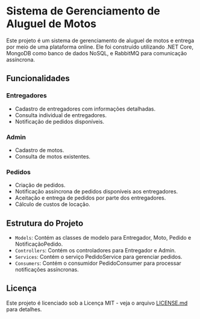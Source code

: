 # Sistema de Gerenciamento de Aluguel de Motos

Este projeto é um sistema de gerenciamento de aluguel de motos e entrega por meio de uma plataforma online. Ele foi construído utilizando .NET Core, MongoDB como banco de dados NoSQL, e RabbitMQ para comunicação assíncrona.

## Funcionalidades

### Entregadores

-   Cadastro de entregadores com informações detalhadas.
-   Consulta individual de entregadores.
-   Notificação de pedidos disponíveis.

### Admin

-   Cadastro de motos.
-   Consulta de motos existentes.

### Pedidos

-   Criação de pedidos.
-   Notificação assíncrona de pedidos disponíveis aos entregadores.
-   Aceitação e entrega de pedidos por parte dos entregadores.
-   Cálculo de custos de locação.

## Estrutura do Projeto

-   `Models`: Contém as classes de modelo para Entregador, Moto, Pedido e NotificaçãoPedido.
-   `Controllers`: Contém os controladores para Entregador e Admin.
-   `Services`: Contém o serviço PedidoService para gerenciar pedidos.
-   `Consumers`: Contém o consumidor PedidoConsumer para processar notificações assíncronas.

## Licença

Este projeto é licenciado sob a Licença MIT - veja o arquivo [LICENSE.md](LICENSE.md) para detalhes.

